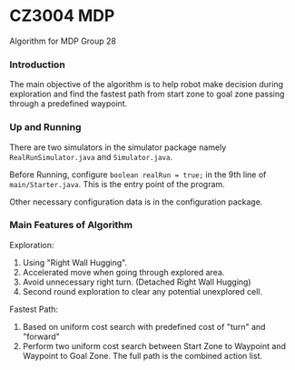 # CZ3004 MDP

Algorithm for MDP Group 28

### Introduction

The main objective of the algorithm is to help robot make decision during exploration and find the fastest path from start zone to goal zone passing through a predefined waypoint. 

### Up and Running

There are two simulators in the simulator package namely `RealRunSimulator.java` and `Simulator.java`.

Before Running, configure `boolean realRun = true;` in the 9th line of `main/Starter.java`. This is the entry point of the program.

Other necessary configuration data is in the configuration package.

### Main Features of Algorithm

Exploration:
1. Using "Right Wall Hugging".
2. Accelerated move when going through explored area.
3. Avoid unnecessary right turn. (Detached Right Wall Hugging)
4. Second round exploration to clear any potential unexplored cell.

Fastest Path:
1. Based on uniform cost search with predefined cost of "turn" and "forward"
2. Perform two uniform cost search between Start Zone to Waypoint and Waypoint to Goal Zone. The full path is the combined action list.


